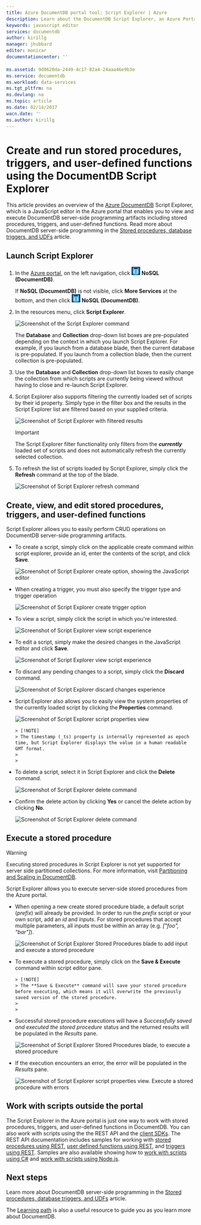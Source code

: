 ```yaml
---
title: Azure DocumentDB portal tool: Script Explorer | Azure
description: Learn about the DocumentDB Script Explorer, an Azure Portal tool to manage DocumentDB server-side programming artifacts including JavaScript stored procedures, triggers, and user-defined functions.
keywords: javascript editor
services: documentdb
author: kirillg
manager: jhubbard
editor: monicar
documentationcenter: ''

ms.assetid: 9d0620da-2449-4c17-82a4-24aaa46e9b3e
ms.service: documentdb
ms.workload: data-services
ms.tgt_pltfrm: na
ms.devlang: na
ms.topic: article
ms.date: 02/14/2017
wacn.date: ''
ms.author: kirillg
---
```


# Create and run stored procedures, triggers, and user-defined functions using the DocumentDB Script Explorer
This article provides an overview of the [Azure DocumentDB](https://www.azure.cn/home/features/documentdb/) Script Explorer, which is a JavaScript editor in the Azure portal that enables you to view and execute DocumentDB server-side programming artifacts including stored procedures, triggers, and user-defined functions. Read more about DocumentDB server-side programming in the [Stored procedures, database triggers, and UDFs](./documentdb-programming.md) article.

## Launch Script Explorer
1. In the [Azure portal](https://portal.azure.cn), on the left navigation, click ![Azure DocumentDB icon](./media/documentdb-query-collections-query-explorer/nosql-documentdb-portal-icon.png) **NoSQL (DocumentDB)**. 

    If **NoSQL (DocumentDB)** is not visible, click **More Services** at the bottom, and then click ![Azure DocumentDB icon](./media/documentdb-query-collections-query-explorer/nosql-documentdb-portal-icon.png) **NoSQL (DocumentDB)**.
2. In the resources menu, click **Script Explorer**.

    ![Screenshot of the Script Explorer command](./media/documentdb-view-scripts/scriptexplorercommand.png)

    The **Database** and **Collection** drop-down list boxes are pre-populated depending on the context in which you launch Script Explorer.  For example, if you launch from a database blade, then the current database is pre-populated.  If you launch from a collection blade, then the current collection is pre-populated.
3. Use the **Database** and **Collection** drop-down list boxes to easily change the collection from which scripts are currently being viewed without having to close and re-launch Script Explorer.  
4. Script Explorer also supports filtering the currently loaded set of scripts by their id property.  Simply type in the filter box and the results in the Script Explorer list are filtered based on your supplied criteria.

    ![Screenshot of Script Explorer with filtered results](./media/documentdb-view-scripts/scriptexplorerfilterresults.png)

    > [!IMPORTANT] 
    > The Script Explorer filter functionality only filters from the ***currently*** loaded set of scripts and does not automatically refresh the currently selected collection.

5. To refresh the list of scripts loaded by Script Explorer, simply click the **Refresh** command at the top of the blade.

    ![Screenshot of Script Explorer refresh command](./media/documentdb-view-scripts/scriptexplorerrefresh.png)

## Create, view, and edit stored procedures, triggers, and user-defined functions
Script Explorer allows you to easily perform CRUD operations on DocumentDB server-side programming artifacts.  

- To create a script, simply click on the applicable create command within script explorer, provide an id, enter the contents of the script, and click **Save**.

    ![Screenshot of Script Explorer create option, showing the JavaScript editor](./media/documentdb-view-scripts/scriptexplorercreatecommand.png)
- When creating a trigger, you must also specify the trigger type and trigger operation

    ![Screenshot of Script Explorer create trigger option](./media/documentdb-view-scripts/scriptexplorercreatetrigger.png)
- To view a script, simply click the script in which you're interested.

    ![Screenshot of Script Explorer view script experience](./media/documentdb-view-scripts/scriptexplorerviewscript.png)
- To edit a script, simply make the desired changes in the JavaScript editor and click **Save**.

    ![Screenshot of Script Explorer view script experience](./media/documentdb-view-scripts/scriptexplorereditscript.png)
- To discard any pending changes to a script, simply click the **Discard** command.

    ![Screenshot of Script Explorer discard changes experience](./media/documentdb-view-scripts/scriptexplorerdiscardchanges.png)
- Script Explorer also allows you to easily view the system properties of the currently loaded script by clicking the **Properties** command.

    ![Screenshot of Script Explorer script properties view](./media/documentdb-view-scripts/scriptproperties.png)

      > [!NOTE]
      > The timestamp (_ts) property is internally represented as epoch time, but Script Explorer displays the value in a human readable GMT format.
      > 
      > 
- To delete a script, select it in Script Explorer and click the **Delete** command.

    ![Screenshot of Script Explorer delete command](./media/documentdb-view-scripts/scriptexplorerdeletescript1.png)
- Confirm the delete action by clicking **Yes** or cancel the delete action by clicking **No**.

    ![Screenshot of Script Explorer delete command](./media/documentdb-view-scripts/scriptexplorerdeletescript2.png)

## Execute a stored procedure
> [!WARNING]
> Executing stored procedures in Script Explorer is not yet supported for server side partitioned collections. For more information, visit [Partitioning and Scaling in DocumentDB](./documentdb-partition-data.md).
> 
> 

Script Explorer allows you to execute server-side stored procedures from the Azure portal.

- When opening a new create stored procedure blade, a default script (*prefix*) will already be provided. In order to run the *prefix* script or your own script, add an *id* and *inputs*. For stored procedures that accept multiple parameters, all inputs must be within an array (e.g. *["foo", "bar"]*).

    ![Screenshot of Script Explorer Stored Procedures blade to add input and execute a stored procedure](./media/documentdb-view-scripts/documentdb-execute-a-stored-procedure-input.png)
- To execute a stored procedure, simply click on the **Save & Execute** command within script editor pane.

      > [!NOTE]
      > The **Save & Execute** command will save your stored procedure before executing, which means it will overwrite the previously saved version of the stored procedure.
      > 
      > 
- Successful stored procedure executions will have a *Successfully saved and executed the stored procedure* status and the returned results will be populated in the *Results* pane.

    ![Screenshot of Script Explorer Stored Procedures blade, to execute a stored procedure](./media/documentdb-view-scripts/documentdb-execute-a-stored-procedure.png)
- If the execution encounters an error, the error will be populated in the *Results* pane.

    ![Screenshot of Script Explorer script properties view. Execute a stored procedure with errors](./media/documentdb-view-scripts/documentdb-execute-a-stored-procedure-error.png)

## Work with scripts outside the portal
The Script Explorer in the Azure portal is just one way to work with stored procedures, triggers, and user-defined functions in DocumentDB. You can also work with scripts using the the REST API and the [client SDKs](./documentdb-sdk-dotnet.md). The REST API documentation includes samples for working with [stored procedures using REST](https://msdn.microsoft.com/zh-cn/library/azure/mt489092.aspx), [user defined functions using REST](https://msdn.microsoft.com/zh-cn/library/azure/dn781481.aspx), and [triggers using REST](https://msdn.microsoft.com/zh-cn/library/azure/mt489116.aspx). Samples are also available showing how to [work with scripts using C#](./documentdb-dotnet-samples.md#server-side-programming-examples) and [work with scripts using Node.js](./documentdb-nodejs-samples.md#server-side-programming-examples).

## Next steps
Learn more about DocumentDB server-side programming in the [Stored procedures, database triggers, and UDFs](./documentdb-programming.md) article.

The [Learning path](https://azure.microsoft.com/documentation/learning-paths/documentdb/) is also a useful resource to guide you as you learn more about DocumentDB.